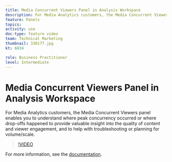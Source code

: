 ```yaml
---
title: Media Concurrent Viewers Panel in Analysis Workspace
description: For Media Analytics customers, the Media Concurrent Viewers panel enables you to understand where peak concurrency occurred or where drop-offs happened to provide valuable insight into the quality of content and viewer engagement, and to help with troubleshooting or planning for volume/scale.
feature: Panels
topics: 
activity: use
doc-type: feature video
team: Technical Marketing
thumbnail: 330177.jpg
kt: 6834

role: Business Practitioner
level: Intermediate
---
```


# Media Concurrent Viewers Panel in Analysis Workspace

For Media Analytics customers, the Media Concurrent Viewers panel enables you to understand where peak concurrency occurred or where drop-offs happened to provide valuable insight into the quality of content and viewer engagement, and to help with troubleshooting or planning for volume/scale.

>[!VIDEO](https://video.tv.adobe.com/v/330177/?quality=12&learn=on)

For more information, see the [documentation](https://experienceleague.adobe.com/docs/analytics/analyze/analysis-workspace/panels/media-concurrent-viewers.html?lang=en#analysis-workspace).
